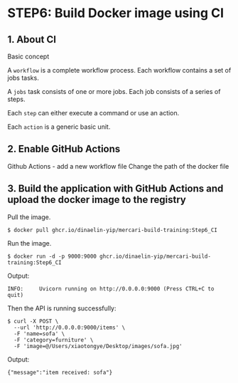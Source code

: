 # STEP6: Build Docker image using CI

## 1. About CI

Basic concept

A `workflow` is a complete workflow process. Each workflow contains a set of jobs tasks.

A `jobs` task consists of one or more jobs. Each job consists of a series of steps.

Each `step` can either execute a command or use an action.

Each `action` is a generic basic unit.

## 2. Enable GitHub Actions

Github Actions - add a new workflow file
Change the path of the docker file

## 3. Build the application with GitHub Actions and upload the docker image to the registry

Pull the image.
```shell
$ docker pull ghcr.io/dinaelin-yip/mercari-build-training:Step6_CI
```
Run the image.
```shell
$ docker run -d -p 9000:9000 ghcr.io/dinaelin-yip/mercari-build-training:Step6_CI
```
Output:
```shell
INFO:     Uvicorn running on http://0.0.0.0:9000 (Press CTRL+C to quit)
```
Then the API is running successfully:
```shell
$ curl -X POST \
  --url 'http://0.0.0.0:9000/items' \
  -F 'name=sofa' \
  -F 'category=furniture' \
  -F 'image=@/Users/xiaotongye/Desktop/images/sofa.jpg'
```
Output:
```shell
{"message":"item received: sofa"}
```

